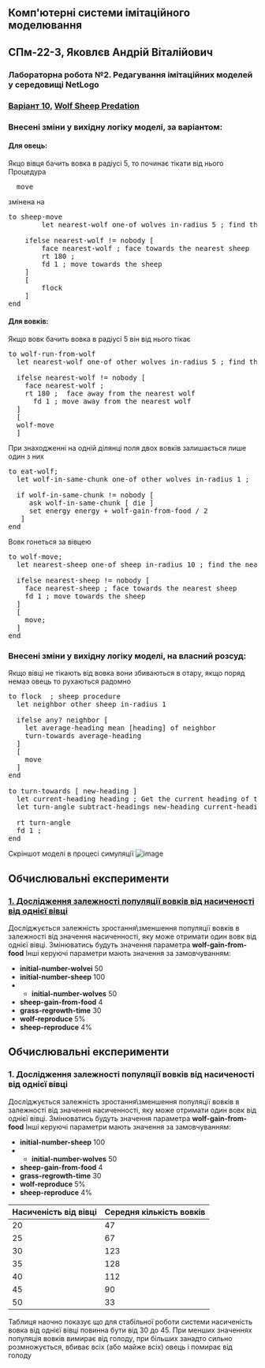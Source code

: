 
## Комп'ютерні системи імітаційного моделювання

## СПм-22-3,  Яковлєв Андрій Віталійович
### Лабораторна робота №**2**. Редагування імітаційних моделей у середовищі NetLogo
  

###  [Варіант 10,](https://github.com/Avareco/Ksim/blob/main/README.md#%D0%B2%D0%B0%D1%80%D1%96%D0%B0%D0%BD%D1%82-10-wolf-sheep-predation) [Wolf Sheep Predation](https://www.netlogoweb.org/launch#http://www.netlogoweb.org/assets/modelslib/Sample%20Models/Biology/Wolf%20Sheep%20Predation.nlogo)


  

### Внесені зміни у вихідну логіку моделі, за варіантом:
#### Для овець: 
Якцо вівця бачить вовка в радіусі 5, то починає тікати від нього
Процедура 
<pre>  move</pre>
змінена на 
 <pre>
to sheep-move
 		let nearest-wolf one-of wolves in-radius 5 ; find the nearest wolf

  	ifelse nearest-wolf != nobody [
    	face nearest-wolf ; face towards the nearest sheep
    	rt 180 ;
    	fd 1 ; move towards the sheep
  	]
  	[
    	flock
  	]
end
</pre>
#### Для вовків: 
Якщо вовк бачить вовка в радіусі 5 він від нього тікає
 <pre>
to wolf-run-from-wolf
  let nearest-wolf one-of other wolves in-radius 5 ; find the nearest wolf within vision range

  ifelse nearest-wolf != nobody [
    face nearest-wolf ;
    rt 180 ;  face away from the nearest wolf
	  fd 1 ; move away from the nearest wolf
  ]
  [
  wolf-move
  ] 
</pre>
При знаходженні на одній ділянці поля двох вовків залишається лише один з них
 <pre>
to eat-wolf;
  let wolf-in-same-chunk one-of other wolves in-radius 1 ;

  if wolf-in-same-chunk != nobody [
 	 ask wolf-in-same-chunk [ die ]
 	 set energy energy + wolf-gain-from-food / 2
   ]    
end
</pre>
Вовк гонеться за вівцею
 <pre>
to wolf-move;
  let nearest-sheep one-of sheep in-radius 10 ; find the nearest sheep within vision range

  ifelse nearest-sheep != nobody [
    face nearest-sheep ; face towards the nearest sheep
    fd 1 ; move towards the sheep
  ]
  [
    move;
  ]   
end
</pre>
### Внесені зміни у вихідну логіку моделі, на власний розсуд:
Якщо вівці не тікають від вовка вони збиваються в отару, якщо поряд немаэ овець то рухаються радомно 
<pre>
to flock  ; sheep procedure
  let neighbor other sheep in-radius 1

  ifelse any? neighbor [
    let average-heading mean [heading] of neighbor
    turn-towards average-heading 
  ]
  [
    move
  ]
end

to turn-towards [ new-heading ]  
  let current-heading heading ; Get the current heading of the sheep
  let turn-angle subtract-headings new-heading current-heading ; Calculate the angle to turn towards the new heading
   
  rt turn-angle  
  fd 1 ;
end
</pre>

Скріншот моделі в процесі симуляції
![image](https://github.com/Avareco/Ksim/assets/31128616/7a7f4f89-ecb3-4930-9180-7e4431094c10)


## Обчислювальні експерименти
### [1. Дослідження залежності популяції вовків від насиченості від однієї вівці](https://github.com/Avareco/Ksim/blob/main/README.md#1-%D0%B4%D0%BE%D1%81%D0%BB%D1%96%D0%B4%D0%B6%D0%B5%D0%BD%D0%BD%D1%8F-%D0%B7%D0%B0%D0%BB%D0%B5%D0%B6%D0%BD%D0%BE%D1%81%D1%82%D1%96-%D0%BF%D0%BE%D0%BF%D1%83%D0%BB%D1%8F%D1%86%D1%96%D1%97-%D0%B2%D0%BE%D0%B2%D0%BA%D1%96%D0%B2-%D0%B2%D1%96%D0%B4-%D0%BD%D0%B0%D1%81%D0%B8%D1%87%D0%B5%D0%BD%D0%BE%D1%81%D1%82%D1%96-%D0%B2%D1%96%D0%B4-%D0%BE%D0%B4%D0%BD%D1%96%D1%94%D1%97-%D0%B2%D1%96%D0%B2%D1%86%D1%96)

Досліджується залежність зростання\зменшення популяції вовків в залежності від значення насиченності, яку може отримати один вовк від однієї вівці. Змінюватись будуть значення параметра  **wolf-gain-from-food**  Інші керуючі параметри мають значення за замовчуванням:

-   **initial-number-wolveі**  50
-   **initial-number-sheep**  100
-   -   **initial-number-wolves**  50
-   **sheep-gain-from-food**  4
-   **grass-regrowth-time**  30
-   **wolf-reproduce**  5%
-   **sheep-reproduce**  4%


## Обчислювальні експерименти 
### 1. Дослідження залежності популяції вовків від насиченості від однієї вівці
Досліджується залежність зростання\зменшення популяції вовків в залежності від значення насиченності, яку може отримати один вовк від однієї вівці. Змінюватись будуть значення параметра **wolf-gain-from-food**
Інші керуючі параметри мають значення за замовчуванням:
- **initial-number-sheep** 100
- - **initial-number-wolves** 50
- **sheep-gain-from-food** 4
- **grass-regrowth-time** 30
- **wolf-reproduce** 5%
- **sheep-reproduce** 4%

<table>
<thead>
<tr><th>Насиченість від вівці</th><th>Середня кількість вовків</th></tr>
</thead>
<tbody>
<tr><td>20</td><td>47</td></tr>
<tr><td>25</td><td>67</td></tr>
<tr><td>30</td><td>123</td></tr>
<tr><td>35</td><td>128</td></tr>
<tr><td>40</td><td>112</td></tr>
<tr><td>45</td><td>90</td></tr>
<tr><td>50</td><td>33</td></tr>
</tbody>
</table>

Таблиця наочно показує що для стабільної роботи системи насиченість вовка від однієї вівці повинна бути    від 30 до 45. При менших значеннях популяція вовків вимирає від голоду, при більших занадто сильно розмножується, вбиває всіх (або майже всіх) овець і помирає від голоду 



